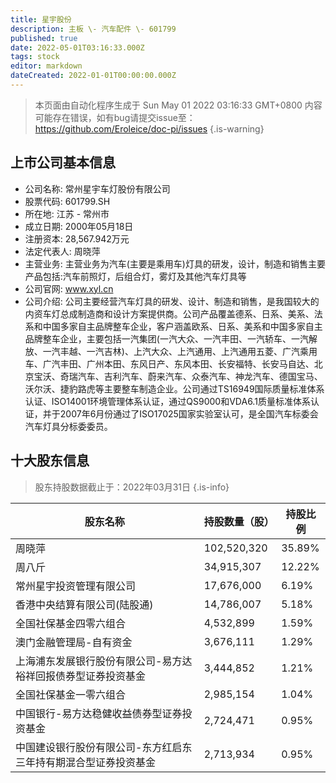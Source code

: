 ```yaml
---
title: 星宇股份
description: 主板 \- 汽车配件 \- 601799
published: true
date: 2022-05-01T03:16:33.000Z
tags: stock
editor: markdown
dateCreated: 2022-01-01T00:00:00.000Z
---
```


> 本页面由自动化程序生成于 Sun May 01 2022 03:16:33 GMT+0800
> 内容可能存在错误，如有bug请提交issue至：https://github.com/Eroleice/doc-pi/issues
{.is-warning}

## 上市公司基本信息
- 公司名称: 常州星宇车灯股份有限公司
- 股票代码: 601799.SH
- 所在地: 江苏 - 常州市
- 成立日期: 2000年05月18日
- 注册资本: 28,567.942万元
- 法定代表人: 周晓萍
- 主营业务: 主营业务为汽车(主要是乘用车)灯具的研发，设计，制造和销售主要产品包括:汽车前照灯，后组合灯，雾灯及其他汽车灯具等
- 公司官网: www.xyl.cn
- 公司介绍: 公司主要经营汽车灯具的研发、设计、制造和销售，是我国较大的内资车灯总成制造商和设计方案提供商。公司产品覆盖德系、日系、美系、法系和中国多家自主品牌整车企业，客户涵盖欧系、日系、美系和中国多家自主品牌整车企业，主要包括一汽集团(一汽大众、一汽丰田、一汽轿车、一汽解放、一汽丰越、一汽吉林)、上汽大众、上汽通用、上汽通用五菱、广汽乘用车、广汽丰田、广州本田、东风日产、东风本田、长安福特、长安马自达、北京宝沃、奇瑞汽车、吉利汽车、蔚来汽车、众泰汽车、神龙汽车、德国宝马、沃尔沃、捷豹路虎等主要整车制造企业。公司通过TS16949国际质量标准体系认证、ISO14001环境管理体系认证，通过QS9000和VDA6.1质量标准体系认证，并于2007年6月份通过了ISO17025国家实验室认可，是全国汽车标委会汽车灯具分标委委员。


## 十大股东信息
> 股东持股数据截止于：2022年03月31日
{.is-info}

| 股东名称 | 持股数量（股） | 持股比例 |
| --- | --- | --- |
| 周晓萍 | 102,520,320 | 35.89% |
| 周八斤 | 34,915,307 | 12.22% |
| 常州星宇投资管理有限公司 | 17,676,000 | 6.19% |
| 香港中央结算有限公司(陆股通) | 14,786,007 | 5.18% |
| 全国社保基金四零六组合 | 4,532,899 | 1.59% |
| 澳门金融管理局-自有资金 | 3,676,111 | 1.29% |
| 上海浦东发展银行股份有限公司-易方达裕祥回报债券型证券投资基金 | 3,444,852 | 1.21% |
| 全国社保基金一零六组合 | 2,985,154 | 1.04% |
| 中国银行-易方达稳健收益债券型证券投资基金 | 2,724,471 | 0.95% |
| 中国建设银行股份有限公司-东方红启东三年持有期混合型证券投资基金 | 2,713,934 | 0.95% |




